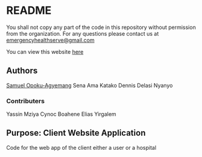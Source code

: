 # README
You shall not copy any part of the code in this repository without permission from the organization.
For any questions please contact us at emergencyhealthserve@gmail.com

You can view this website [here](https://emergencyhs.com)

## Authors
[Samuel Opoku-Agyemang]()
Sena Ama Katako
Dennis Delasi Nyanyo

### Contributers
Yassin Mziya
Cynoc Boahene
Elias Yirgalem


## Purpose: Client Website Application
Code for the web app of the client either a user or a hospital
